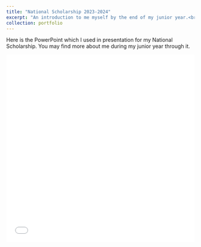 ```yaml
---
title: "National Scholarship 2023-2024"
excerpt: "An introduction to me myself by the end of my junior year.<br/> <img src='/images/portfolio_4/Slide1.JPG' style='zoom:40%;'/>"
collection: portfolio
---
```


Here is the PowerPoint which I used in presentation for my National Scholarship. You may find more about me during my junior year through it.

<iframe src="/files/scholarship_3.pdf" width="100%" height="500" frameborder="no" border="0" marginwidth="0" marginheight="0"></iframe>